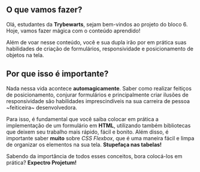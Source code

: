 ## O que vamos fazer?

Olá, estudantes da **Trybewarts**, sejam bem-vindos ao projeto do bloco 6. Hoje, vamos fazer mágica com o conteúdo aprendido!

Além de voar nesse conteúdo, você e sua dupla irão por em prática suas habilidades de criação de formulários, responsividade e posicionamento de objetos na tela.


## Por que isso é importante?

Nada nessa vida acontece **automagicamente**. Saber como realizar feitiços de posicionamento, conjurar formulários e principalmente criar ilusões de responsividade são habilidades imprescindíveis na sua carreira de pessoa ~feiticeira~ desenvolvedora.

Para isso, é fundamental que você saiba colocar em prática a implementação de um formulário em **HTML**, utilizando também bibliotecas que deixem seu trabalho mais rápido, fácil e bonito. Além disso, é importante saber **muito** sobre _CSS Flexbox_, que é uma maneira fácil e limpa de organizar os elementos na sua tela. **Stupefaça nas tabelas!**

Sabendo da importância de todos esses conceitos, bora colocá-los em prática? **Expectro Projetum!**
